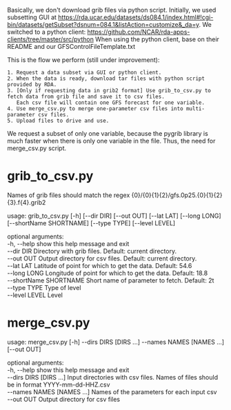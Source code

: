 Basically, we don't download grib files via python script.
Initially, we used subsetting GUI at https://rda.ucar.edu/datasets/ds084.1/index.html#!cgi-bin/datasets/getSubset?dsnum=084.1&listAction=customize&_da=y.
We switched to a python client: https://github.com/NCAR/rda-apps-clients/tree/master/src/python
When using the python client, base on their README and our GFSControlFileTemplate.txt

This is the flow we perform (still under improvement):

    1. Request a data subset via GUI or python client.
    2. When the data is ready, download tar files with python script provided by RDA.
    3. [Only if requesting data in grib2 format] Use grib_to_csv.py to fetch data from grib file and save it to csv files.
       Each csv file will contain one GFS forecast for one variable.
    4. Use merge_csv.py to merge one-parameter csv files into multi-parameter csv files.
    5. Upload files to drive and use.
    
We request a subset of only one variable, because the pygrib library is much faster 
when there is only one variable in the file. Thus, the need for merge_csv.py script.

# grib_to_csv.py

Names of grib files should match the regex {0}/{0}{1}{2}/gfs.0p25.{0}{1}{2}{3}.f{4}.grib2

usage: grib_to_csv.py [-h] [--dir DIR] [--out OUT] [--lat LAT] [--long LONG] [--shortName SHORTNAME] [--type TYPE] [--level LEVEL]

optional arguments:<br>
  -h, --help            show this help message and exit <br>
  --dir DIR             Directory with grib files. Default: current directory. <br>
  --out OUT             Output directory for csv files. Default: current directory. <br>
  --lat LAT             Latitude of point for which to get the data. Default: 54.6 <br>
  --long LONG           Longitude of point for which to get the data. Default: 18.8 <br>
  --shortName SHORTNAME
                        Short name of parameter to fetch. Default: 2t <br>
  --type TYPE           Type of level <br>
  --level LEVEL         Level <br>

# merge_csv.py
usage: merge_csv.py [-h] --dirs DIRS [DIRS ...] --names NAMES [NAMES ...] [--out OUT]

optional arguments: <br>
  -h, --help            show this help message and exit <br>
  --dirs DIRS [DIRS ...]
                        Input directories with csv files. Names of files should be in format YYYY-mm-dd-HHZ.csv <br>
  --names NAMES [NAMES ...]
                        Names of the parameters for each input csv <br>
  --out OUT             Output directory for csv files <br>


